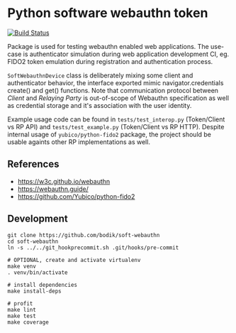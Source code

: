 # Python software webauthn token

[![Build Status](https://travis-ci.org/bodik/soft-webauthn.svg?branch=master)](https://travis-ci.org/bodik/soft-webauthn)

Package is used for testing webauthn enabled web applications. The use-case is
authenticator simulation during web application development CI, eg. FIDO2 token
emulation during registration and authentication process.

`SoftWebauthnDevice` class is deliberately mixing some client and authenticator
behavior, the interface exported mimic navigator.credentials create() and get()
functions. Note that communication protocol between *Client* and *Relaying
Party* is out-of-scope of Webauthn specification as well as credential storage
and it's association with the user identity.

Example usage code can be found in `tests/test_interop.py` (Token/Client vs RP
API) and `tests/test_example.py` (Token/Client vs RP HTTP).  Despite internal
usage of `yubico/python-fido2` package, the project should be usable againts
other RP implementations as well.

## References

* https://w3c.github.io/webauthn
* https://webauthn.guide/
* https://github.com/Yubico/python-fido2

## Development

```
git clone https://github.com/bodik/soft-webauthn
cd soft-webauthn
ln -s ../../git_hookprecommit.sh .git/hooks/pre-commit

# OPTIONAL, create and activate virtualenv
make venv
. venv/bin/activate

# install dependencies
make install-deps

# profit
make lint
make test
make coverage
```
